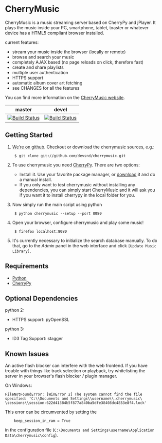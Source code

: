CherryMusic
===========

CherryMusic is a music streaming server based on CherryPy and jPlayer.
It plays the music inside your PC, smartphone, tablet, toaster or whatever 
device has a HTML5 compliant browser installed.


current features:

  - stream your music inside the browser (locally or remote)
  - browse and search your music
  - completely AJAX based (no page reloads on click, therefore fast)
  - create and share playlists
  - multiple user authentication
  - HTTPS support
  - automatic album cover art fetching
  - see CHANGES for all the features
  
You can find more information on the [CherryMusic website](http://www.fomori.org/cherrymusic).

master | devel
--- | --- 
[![Build Status](https://travis-ci.org/devsnd/cherrymusic.png?branch=master)](https://travis-ci.org/devsnd/cherrymusic) | [![Build Status](https://travis-ci.org/devsnd/cherrymusic.png?branch=devel)](https://travis-ci.org/devsnd/cherrymusic)
 



Getting Started
---------------

1. [We're on github](https://github.com/devsnd/cherrymusic). Checkout or download the cherrymusic sources, e.g.:

        $ git clone git://github.com/devsnd/cherrymusic.git
    
2. To use cherrymusic you need [CherryPy](http://www.cherrypy.org). There are two options:
    - Install it. Use your favorite package manager,
      or [download](http://download.cherrypy.org/cherrypy/3.2.2/) it and do a manual install.
    - If you only want to test cherrymusic without installing any dependencies, you
      can simply start CherryMusic and it will ask you if you want it to install
      cherrypy in the local folder for you.


3. Now simply run the main script using python

        $ python cherrymusic --setup --port 8080

4. Open your browser, configure cherrymusic and play some music!

        $ firefox localhost:8080
        
5. It's currently necessary to initialize the search database manually. 
   To do that, go to the *Admin* panel in the web interface and click `[Update Music Library]`.

Requirements
------------
* [Python](http://python.org/download/releases/)
* [CherryPy](http://www.cherrypy.org)


Optional Dependencies
---------------------
python 2:
  
  - HTTPS support: pyOpenSSL

python 3:

  - ID3 Tag Support: stagger

Known Issues
------------

An active flash blocker can interfere with the web frontend. 
If you have trouble with things like track selection or playback, try whitelisting
the server in your browser's flash blocker / plugin manager.

On Windows:
```
FileNotFoundError: [WinError 2] The system cannot find the file specified: 'C:\\Documents and Settings\\username\\.cherrymusic\
\sessions\\session-622d41384b5f877a840ba5dfe38408dc4853e8f4.lock'
```
This error can be circumvented by setting the

        keep_session_in_ram = True

in the configuration file (`C:\Documents and Settings\username\Application Data\cherrymusic\config`).

